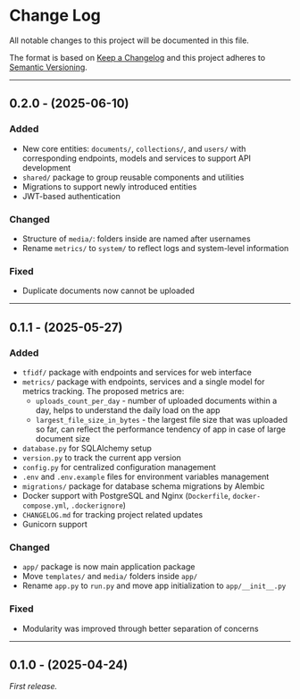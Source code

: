 # Change Log

All notable changes to this project will be documented in this file.

The format is based on [Keep a Changelog](https://keepachangelog.com/en/1.1.0/) and this project adheres to [Semantic Versioning](https://semver.org).

---
## 0.2.0 - (2025-06-10)

### Added
- New core entities: `documents/`, `collections/`, and `users/` with corresponding endpoints, models and services to support API development
- `shared/` package to group reusable components and utilities
- Migrations to support newly introduced entities
- JWT-based authentication

### Changed
- Structure of `media/`: folders inside are named after usernames
- Rename `metrics/` to `system/` to reflect logs and system-level information

### Fixed
- Duplicate documents now cannot be uploaded

---
## 0.1.1 - (2025-05-27)

### Added
- `tfidf/` package with endpoints and services for web interface
- `metrics/` package with endpoints, services and a single model for metrics tracking. The proposed metrics are:
  - `uploads_count_per_day` - number of uploaded documents within a day, helps to understand the daily load on the app
  - `largest_file_size_in_bytes` - the largest file size that was uploaded so far, can reflect the performance tendency of app in case of large document size
- `database.py` for SQLAlchemy setup 
- `version.py` to track the current app version
- `config.py` for centralized configuration management
- `.env` and `.env.example` files for environment variables management
- `migrations/` package for database schema migrations by Alembic
- Docker support with PostgreSQL and Nginx (`Dockerfile`, `docker-compose.yml`, `.dockerignore`)
- `CHANGELOG.md` for tracking project related updates
- Gunicorn support

### Changed
- `app/` package is now main application package
- Move `templates/` and `media/` folders inside `app/`
- Rename `app.py` to `run.py` and move app initialization to `app/__init__.py`

### Fixed
- Modularity was improved through better separation of concerns

---

## 0.1.0 - (2025-04-24)
_First release._
